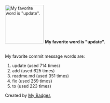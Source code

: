 <img src="https://github.com/my-badges/my-badges/blob/master/src/all-badges/favorite-word/favorite-word.png?raw=true" alt="My favorite word is &quot;update&quot;." title="My favorite word is &quot;update&quot;." width="128">
<strong>My favorite word is &quot;update&quot;.</strong>
<br><br>

My favorite commit message words are:

1. update (used 714 times)
2. add (used 625 times)
3. readme.md (used 351 times)
4. fix (used 259 times)
5. to (used 223 times)


Created by <a href="https://github.com/my-badges/my-badges">My Badges</a>